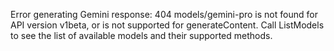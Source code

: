 <!-- 
Generated by: gemini
Prompt type: default
Generated at: 2025-06-07T00:32:27.069358
-->

Error generating Gemini response: 404 models/gemini-pro is not found for API version v1beta, or is not supported for generateContent. Call ListModels to see the list of available models and their supported methods.